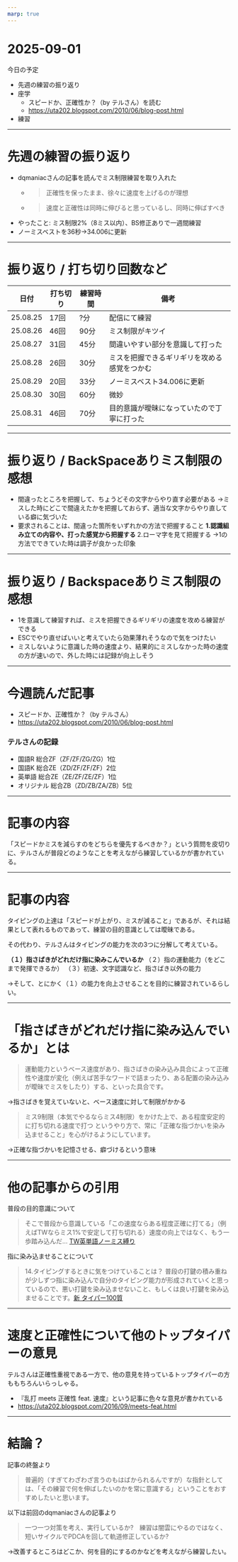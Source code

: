 ```yaml
---
marp: true
---
```


# 2025-09-01

今日の予定

- 先週の練習の振り返り
- 座学
  - スピードか、正確性か？（by テルさん）を読む
  - https://uta202.blogspot.com/2010/06/blog-post.html
- 練習

---

# 先週の練習の振り返り

- dqmaniacさんの記事を読んでミス制限練習を取り入れた
  - > 正確性を保ったまま、徐々に速度を上げるのが理想
  - > 速度と正確性は同時に伸びると思っているし、同時に伸ばすべき
- やったこと: ミス制限2%（8ミス以内）、BS修正ありで一週間練習
- ノーミスベストを36秒→34.006に更新

---

# 振り返り / 打ち切り回数など

|日付|打ち切り|練習時間|備考|
|-|-|-|-|
|25.08.25|17回|?分|配信にて練習|
|25.08.26|46回|90分|ミス制限がキツイ|
|25.08.27|31回|45分|間違いやすい部分を意識して打った|
|25.08.28|26回|30分|ミスを把握できるギリギリを攻める感覚をつかむ|
|25.08.29|20回|33分|ノーミスベスト34.006に更新|
|25.08.30|30回|60分|微妙|
|25.08.31|46回|70分|目的意識が曖昧になっていたので丁寧に打った|

---

# 振り返り / BackSpaceありミス制限の感想

- 間違ったところを把握して、ちょうどその文字からやり直す必要がある
→ミスした時にどこで間違えたかを把握しておらず、適当な文字からやり直している癖に気づいた
- 要求されることは、間違った箇所をいずれかの方法で把握すること
**1.認識組み立ての内容や、打った感覚から把握する**
2.ローマ字を見て把握する
→1の方法でできていた時は調子が良かった印象

---

# 振り返り / Backspaceありミス制限の感想

- 1を意識して練習すれば、ミスを把握できるギリギリの速度を攻める練習ができる
- ESCでやり直せばいいと考えていたら効果薄れそうなので気をつけたい
- ミスしないように意識した時の速度より、結果的にミスしなかった時の速度の方が速いので、外した時には記録が向上しそう

---

# 今週読んだ記事

- スピードか、正確性か？（by テルさん）
- https://uta202.blogspot.com/2010/06/blog-post.html

### テルさんの記録

- 国語R 総合ZF（ZF/ZF/ZG/ZG）1位
- 国語K 総合ZE（ZD/ZF/ZF/ZF）2位
- 英単語 総合ZE（ZE/ZF/ZE/ZF）1位
- オリジナル 総合ZB（ZD/ZB/ZA/ZB）5位

---

# 記事の内容

「スピードかミスを減らすのをどちらを優先するべきか？」という質問を皮切りに、テルさんが普段どのようなことを考えながら練習しているかが書かれている。

---

# 記事の内容

タイピングの上達は「スピードが上がり、ミスが減ること」であるが、それは結果として表れるものであって、練習の目的意識としては曖昧である。

その代わり、テルさんはタイピングの能力を次の3つに分解して考えている。

**（１）指さばきがどれだけ指に染みこんでいるか**
（２）指の運動能力（をどこまで発揮できるか）
（３）初速、文字認識など、指さばき以外の能力

→そして、とにかく（１）の能力を向上させることを目的に練習されているらしい。

---

# 「指さばきがどれだけ指に染み込んでいるか」とは

> 運動能力というベース速度があり、指さばきの染み込み具合によって正確性や速度が変化（例えば苦手なワードで詰まったり、ある配置の染み込みが曖昧でミスをしたり）する、といった具合です。

→指さばきを覚えていないと、ベース速度に対して制限がかかる

> ミス9制限（本気でやるならミス4制限）をかけた上で、ある程度安定的に打ち切れる速度で打つ というやり方で、常に「正確な指づかいを染み込ませること」を心がけるようにしています。

→正確な指づかいを記憶させる、癖づけるという意味

---

# 他の記事からの引用

普段の目的意識について

> そこで普段から意識している「この速度ならある程度正確に打てる」（例えばTWならミス1%で安定して打ち切れる）速度の向上ではなく、もう一歩踏み込んだ...  [TW英単語ノーミス縛り](https://uta202.blogspot.com/2011/05/tw.html)

指に染み込ませることについて

> 14.タイピングするときに気をつけていることは？
普段の打鍵の積み重ねが少しずつ指に染み込んで自分のタイピング能力が形成されていくと思っているので、悪い打鍵を染み込ませないこと、もしくは良い打鍵を染み込ませることです。[新 タイパー100質](https://uta202.blogspot.com/2011/05/100.html)

---

# 速度と正確性について他のトップタイパーの意見

テルさんは正確性重視である一方で、他の意見を持っているトップタイパーの方ももちろんいらっしゃる。

- 『乱打 meets 正確性 feat. 速度』という記事に色々な意見が書かれている
- https://uta202.blogspot.com/2016/09/meets-feat.html

---

# 結論？

記事の終盤より

> 普遍的（すぎてわざわざ言うのもはばかられるんですが）な指針としては、「その練習で何を伸ばしたいのかを常に意識する」ということをおすすめしたいと思います。

以下は前回のdqmaniacさんの記事より

> 一つ一つ対策を考え、実行しているか?　練習は闇雲にやるのではなく、短いサイクルでPDCAを回して軌道修正しているか?

→改善するところはどこか、何を目的にするのかなどを考えながら練習したい。
